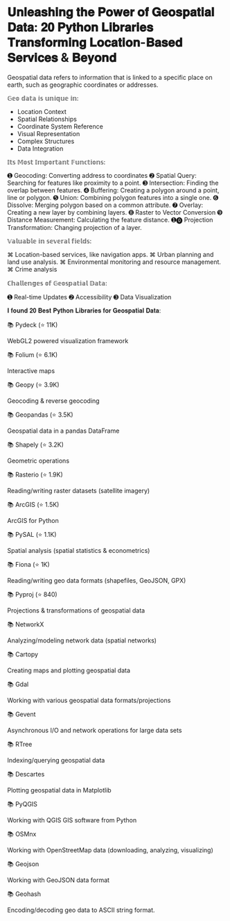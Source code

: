 
# 𝐔𝐧𝐥𝐞𝐚𝐬𝐡𝐢𝐧𝐠 𝐭𝐡𝐞 𝐏𝐨𝐰𝐞𝐫 𝐨𝐟 𝐆𝐞𝐨𝐬𝐩𝐚𝐭𝐢𝐚𝐥 𝐃𝐚𝐭𝐚: 𝟐𝟎 𝐏𝐲𝐭𝐡𝐨𝐧 𝐋𝐢𝐛𝐫𝐚𝐫𝐢𝐞𝐬 𝐓𝐫𝐚𝐧𝐬𝐟𝐨𝐫𝐦𝐢𝐧𝐠 𝐋𝐨𝐜𝐚𝐭𝐢𝐨𝐧-𝐁𝐚𝐬𝐞𝐝 𝐒𝐞𝐫𝐯𝐢𝐜𝐞𝐬 & 𝐁𝐞𝐲𝐨𝐧𝐝

Geospatial data refers to information that is linked to a specific place on earth, such as geographic coordinates or addresses. 

𝔾𝕖𝕠 𝕕𝕒𝕥𝕒 𝕚𝕤 𝕦𝕟𝕚𝕢𝕦𝕖 𝕚𝕟:

- Location Context
- Spatial Relationships
- Coordinate System Reference
- Visual Representation
- Complex Structures
- Data Integration

𝕀𝕥𝕤 𝕄𝕠𝕤𝕥 𝕀𝕞𝕡𝕠𝕣𝕥𝕒𝕟𝕥 𝔽𝕦𝕟𝕔𝕥𝕚𝕠𝕟𝕤:

➊ Geocoding: Converting address to coordinates
➋ Spatial Query: Searching for features like proximity to a point.
➌ Intersection: Finding the overlap between features.
➍ Buffering: Creating a polygon around a point, line or polygon.
➎ Union: Combining polygon features into a single one.
➏  Dissolve: Merging polygon based on a common attribute.
➐ Overlay: Creating a new layer by combining layers.
➑ Raster to Vector Conversion
➒ Distance Measurement: Calculating the feature distance.
➊⓿ Projection Transformation: Changing projection of a layer.


𝕍𝕒𝕝𝕦𝕒𝕓𝕝𝕖 𝕚𝕟 𝕤𝕖𝕧𝕖𝕣𝕒𝕝 𝕗𝕚𝕖𝕝𝕕𝕤:

⌘ Location-based services, like navigation apps.
⌘ Urban planning and land use analysis.
⌘ Environmental monitoring and resource management.
⌘ Crime analysis

ℂ𝕙𝕒𝕝𝕝𝕖𝕟𝕘𝕖𝕤 𝕠𝕗 𝔾𝕖𝕠𝕤𝕡𝕒𝕥𝕚𝕒𝕝 𝔻𝕒𝕥𝕒:

➊ Real-time Updates
➋ Accessibility
➌ Data Visualization

𝐈 𝐟𝐨𝐮𝐧𝐝 𝟐𝟎 𝐁𝐞𝐬𝐭 𝐏𝐲𝐭𝐡𝐨𝐧 𝐋𝐢𝐛𝐫𝐚𝐫𝐢𝐞𝐬 𝐟𝐨𝐫 𝐆𝐞𝐨𝐬𝐩𝐚𝐭𝐢𝐚𝐥 𝐃𝐚𝐭𝐚:

📚 Pydeck (⭐ 11K)

WebGL2 powered visualization framework

📚 Folium (⭐ 6.1K)

Interactive maps

📚 Geopy (⭐ 3.9K)

Geocoding & reverse geocoding

📚 Geopandas (⭐ 3.5K) 

Geospatial data in a pandas DataFrame

📚 Shapely (⭐ 3.2K)

Geometric operations

📚 Rasterio (⭐ 1.9K)

Reading/writing raster datasets (satellite imagery)

📚 ArcGIS (⭐ 1.5K)

ArcGIS for Python

📚 PySAL (⭐ 1.1K)

Spatial analysis (spatial statistics & econometrics)

📚 Fiona (⭐ 1K)

Reading/writing geo data formats (shapefiles, GeoJSON, GPX)

📚 Pyproj (⭐ 840)

Projections & transformations of geospatial data

📚 NetworkX

Analyzing/modeling network data (spatial networks)

📚 Cartopy

Creating maps and plotting geospatial data

📚 Gdal

Working with various geospatial data formats/projections

📚 Gevent

Asynchronous I/O and network operations for large data sets

📚 RTree

Indexing/querying geospatial data

📚 Descartes

Plotting geospatial data in Matplotlib

📚 PyQGIS

Working with QGIS GIS software from Python

📚 OSMnx

Working with OpenStreetMap data (downloading, analyzing, visualizing)

📚 Geojson

Working with GeoJSON data format

📚 Geohash

Encoding/decoding geo data to ASCII string format.
